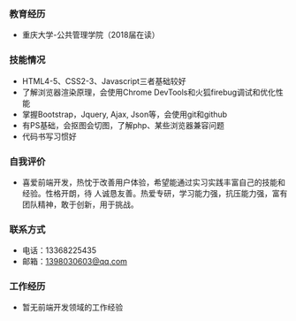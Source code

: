 ### 教育经历
- 重庆大学-公共管理学院（2018届在读）
### 技能情况
- HTML4-5、CSS2-3、Javascript三者基础较好
- 了解浏览器渲染原理，会使用Chrome DevTools和火狐firebug调试和优化性能
- 掌握Bootstrap，Jquery, Ajax, Json等，会使用git和github
- 有PS基础，会抠图会切图，了解php、某些浏览器兼容问题
- 代码书写习惯好
### 自我评价
- 喜爱前端开发，热忱于改善用户体验，希望能通过实习实践丰富自己的技能和经验。性格开朗，待
人诚恳友善。热爱专研，学习能力强，抗压能力强，富有团队精神，敢于创新，用于挑战。
### 联系方式
- 电话：13368225435
- 邮箱：1398030603@qq.com
### 工作经历
- 暂无前端开发领域的工作经验
